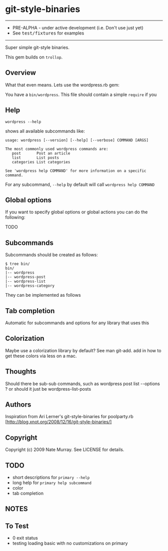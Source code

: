 git-style-binaries
==================
----------------------------------------------------------
* PRE-ALPHA - under active development (i.e. Don't use just yet)
* See <tt>test/fixtures</tt> for examples

----------------------------------------------------------

Super simple git-style binaries.

This gem builds on `trollop`.

## Overview 

What that even means. Lets use the wordpress.rb gem:

You have a `bin/wordpress`. This file should contain a simple `require` if you

## Help

    wordpress --help

shows all available subcommands like:

    usage: wordpress [--version] [--help] [--verbose] COMMAND [ARGS]

    The most commonly used wordpress commands are:
       post       Post an article
       list       List posts
       categories List categories

    See 'wordpress help COMMAND' for more information on a specific command.

For any subcommand, `--help` by default will call `wordpress help COMMAND`

## Global options

If you want to specify global options or global actions you can do the following:

TODO 

## Subcommands

Subcommands should be created as follows:

    $ tree bin/
    bin/
    |-- wordpress
    |-- wordpress-post
    |-- wordpress-list
    |-- wordpress-category

They can be implemented as follows


## Tab completion

Automatic for subcommands and options for any library that uses this

## Colorization

Maybe use a colorization library by default? See man git-add. add in how to get these colors via less on a mac.

## Thoughts

Should there be sub-sub commands, such as wordpress post list --options ? or should it just be wordpress-list-posts

## Authors
Inspiration from Ari Lerner's git-style-binaries for poolparty.rb [http://blog.xnot.org/2008/12/16/git-style-binaries/]

## Copyright

Copyright (c) 2009 Nate Murray. See LICENSE for details.

## TODO
* short descriptions for `primary --help`
* long help for `primary help subcommand`
* color
* tab completion

## NOTES

## To Test
* 0 exit status
* testing loading basic with no customizations on primary
